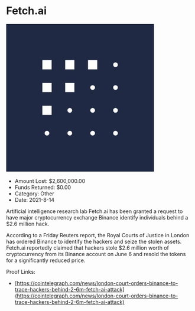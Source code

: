 # Fetch.ai
![Fetch.ai](/rektimages/Fetch.ai.png)
- Amount Lost: $2,600,000.00
- Funds Returned: $0.00
- Category: Other
- Date: 2021-8-14

Artificial intelligence research lab Fetch.ai has been granted a request to have major cryptocurrency exchange Binance identify individuals behind a $2.6 million hack.  
  
According to a Friday Reuters report, the Royal Courts of Justice in London has ordered Binance to identify the hackers and seize the stolen assets. Fetch.ai reportedly claimed that hackers stole $2.6 million worth of cryptocurrency from its Binance account on June 6 and resold the tokens for a significantly reduced price.


Proof Links:
- [https://cointelegraph.com/news/london-court-orders-binance-to-trace-hackers-behind-2-6m-fetch-ai-attack](https://cointelegraph.com/news/london-court-orders-binance-to-trace-hackers-behind-2-6m-fetch-ai-attack)


